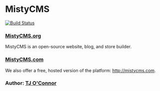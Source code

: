 # MistyCMS

[![Build Status](https://travis-ci.org/tjoconnr/MistyCMS.svg)](https://travis-ci.org/tjoconnr/MistyCMS)

### [MistyCMS.org](http://mistycms.org)

MistyCMS is an open-source website, blog, and store builder.

### [MistyCMS.com](http://mistycms.com)

We also offer a free, hosted version of the platform: http://mistycms.com.

### Author: [TJ O'Connor](http://tj-oconnor.com)


